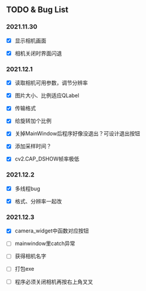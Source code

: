 ## TODO & Bug List



### 2021.11.30

- [x] 显示相机画面
- [x] 相机关闭时界面闪退



### 2021.12.1

- [x] 读取相机可用参数，调节分辨率
- [x] 图片大小、比例适应QLabel
- [x] 传输格式
- [x] 给旋转加个比例
- [x] 关掉MainWindow后程序好像没退出？可设计退出按钮
- [x] 添加采样时间？
- [x] cv2.CAP_DSHOW帧率极低



### 2021.12.2

- [x] 多线程bug

- [x] 格式、分辨率一起改



### 2021.12.3

- [x] camera_widget中函数对应按钮
- [ ] mainwindow里catch异常
- [ ] 获得相机名字
- [ ] 打包exe
- [ ] 程序必须关闭相机再按右上角叉叉

